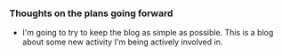 ### Thoughts on the plans going forward
- I'm going to try to keep the blog as simple as possible. This is a blog about some new activity I'm being actively involved in.